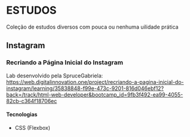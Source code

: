 # ESTUDOS
Coleção de estudos diversos com pouca ou nenhuma uilidade prática

## Instagram
### Recriando a Página Inicial do Instagram
Lab desenvolvido pela SpruceGabriela:
https://web.digitalinnovation.one/project/recriando-a-pagina-inicial-do-instagram/learning/35838848-f99e-473c-9201-816d046ebf12?back=/track/html-web-developer&bootcamp_id=9fb3f492-ea99-4055-82cb-c364f18706ec

#### Tecnologias
- CSS (Flexbox)